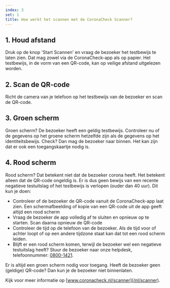 ```yaml
---
index: 3
set: 1
title: Hoe werkt het scannen met de CoronaCheck Scanner?
---
```

## 1. Houd afstand

Druk op de knop 'Start Scannen' en vraag de bezoeker het testbewijs te laten zien. Dat mag zowel via de CoronaCheck-app als op papier. Het testbewijs, in de vorm van een QR-code, kan op veilige afstand uitgelezen worden.

## 2. Scan de QR-code

Richt de camera van je telefoon op het testbewijs van de bezoeker en scan de QR-code.

## 3. Groen scherm

Groen scherm? De bezoeker heeft een geldig testbewijs. Controleer nu of de gegevens op het groene scherm hetzelfde zijn als de gegevens op het identiteitsbewijs. Check? Dan mag de bezoeker naar binnen. Het kan zijn dat er ook een toegangskaartje nodig is.  

## 4. Rood scherm

Rood scherm? Dat betekent niet dat de bezoeker corona heeft. Het betekent alleen dat de QR-code ongeldig is. Er is dus geen bewijs van een recente negatieve testuitslag of het testbewijs is verlopen (ouder dan 40 uur). Dit kun je doen:

- Controleer of de bezoeker de QR-code vanuit de CoronaCheck-app laat zien. Een schermafbeelding of kopie van een QR-code uit de app geeft altijd een rood scherm 
- Vraag de bezoeker de app volledig af te sluiten en opnieuw op te starten. Scan daarna opnieuw de QR-code
- Controleer de tijd op de telefoon van de bezoeker. Als de tijd voor of achter loopt of op een andere tijdzone staat kan dat tot een rood scherm leiden. 
- Blijft er een rood scherm komen, terwijl de bezoeker wel een negatieve testuitslag heeft? Stuur de bezoeker naar onze helpdesk, telefoonnummer: <a href="tel:0800-1421">0800-1421</a>.

Er is altijd een groen scherm nodig voor toegang. Heeft de bezoeker geen (geldige) QR-code? Dan kun je de bezoeker niet binnenlaten. 

Kijk voor meer informatie op [www.coronacheck.nl/scanner](/nl/scanner).
